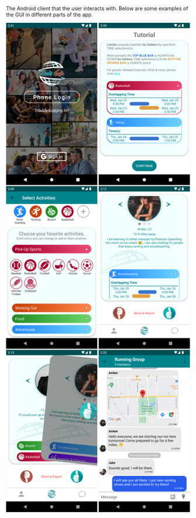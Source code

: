 The Android client that the user interacts with. Below are some examples of the GUI in different parts of the app.

<img src="images/home_screen.png" alt="Logo" width="250"> <img src="images/tutorial.png" alt="Logo" width="250"> <img src="images/activities.png" alt="Logo" width="250">
<img src="images/user_card.png" alt="Logo" width="250"> <img src="images/swiping.png" alt="Logo" width="250"> <img src="images/chat_room.png" alt="Logo" width="250"> 

